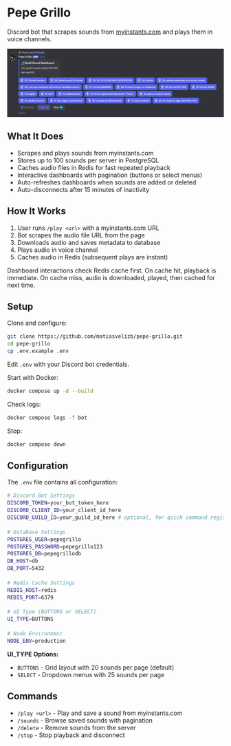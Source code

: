 # Pepe Grillo

Discord bot that scrapes sounds from [myinstants.com](https://myinstants.com) and plays them in voice channels.

![Dashboard Example](/docs/example.png)

## What It Does

- Scrapes and plays sounds from myinstants.com
- Stores up to 100 sounds per server in PostgreSQL
- Caches audio files in Redis for fast repeated playback
- Interactive dashboards with pagination (buttons or select menus)
- Auto-refreshes dashboards when sounds are added or deleted
- Auto-disconnects after 15 minutes of inactivity

## How It Works

1. User runs `/play <url>` with a myinstants.com URL
2. Bot scrapes the audio file URL from the page
3. Downloads audio and saves metadata to database
4. Plays audio in voice channel
5. Caches audio in Redis (subsequent plays are instant)

Dashboard interactions check Redis cache first. On cache hit, playback is immediate. On cache miss, audio is downloaded, played, then cached for next time.

## Setup

Clone and configure:
```bash
git clone https://github.com/matiasvelizb/pepe-grillo.git
cd pepe-grillo
cp .env.example .env
```

Edit `.env` with your Discord bot credentials.

Start with Docker:
```bash
docker compose up -d --build
```

Check logs:
```bash
docker compose logs -f bot
```

Stop:
```bash
docker compose down
```

## Configuration

The `.env` file contains all configuration:

```bash
# Discord Bot Settings
DISCORD_TOKEN=your_bot_token_here
DISCORD_CLIENT_ID=your_client_id_here
DISCORD_GUILD_ID=your_guild_id_here # optional, for quick command registration

# Database Settings
POSTGRES_USER=pepegrillo
POSTGRES_PASSWORD=pepegrillo123
POSTGRES_DB=pepegrillodb
DB_HOST=db
DB_PORT=5432

# Redis Cache Settings
REDIS_HOST=redis
REDIS_PORT=6379

# UI Type (BUTTONS or SELECT)
UI_TYPE=BUTTONS

# Node Environment
NODE_ENV=production
```

**UI_TYPE Options:**
- `BUTTONS` - Grid layout with 20 sounds per page (default)
- `SELECT` - Dropdown menus with 25 sounds per page

## Commands

- `/play <url>` - Play and save a sound from myinstants.com
- `/sounds` - Browse saved sounds with pagination
- `/delete` - Remove sounds from the server
- `/stop` - Stop playback and disconnect
